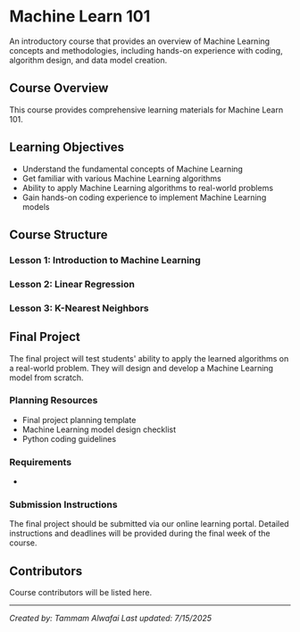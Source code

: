 # Machine Learn 101

An introductory course that provides an overview of Machine Learning concepts and methodologies, including hands-on experience with coding, algorithm design, and data model creation.

## Course Overview

This course provides comprehensive learning materials for Machine Learn 101.

## Learning Objectives

- Understand the fundamental concepts of Machine Learning
- Get familiar with various Machine Learning algorithms
- Ability to apply Machine Learning algorithms to real-world problems
- Gain hands-on coding experience to implement Machine Learning models

## Course Structure

### Lesson 1: Introduction to Machine Learning
### Lesson 2: Linear Regression
### Lesson 3: K-Nearest Neighbors

## Final Project

The final project will test students' ability to apply the learned algorithms on a real-world problem. They will design and develop a Machine Learning model from scratch.

### Planning Resources

- Final project planning template
- Machine Learning model design checklist
- Python coding guidelines

### Requirements

- 

### Submission Instructions

The final project should be submitted via our online learning portal. Detailed instructions and deadlines will be provided during the final week of the course.

## Contributors

Course contributors will be listed here.

---

*Created by: Tammam Alwafai*
*Last updated: 7/15/2025*